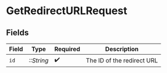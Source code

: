 # GetRedirectURLRequest


## Fields

| Field                      | Type                       | Required                   | Description                |
| -------------------------- | -------------------------- | -------------------------- | -------------------------- |
| `id`                       | *::String*                 | :heavy_check_mark:         | The ID of the redirect URL |